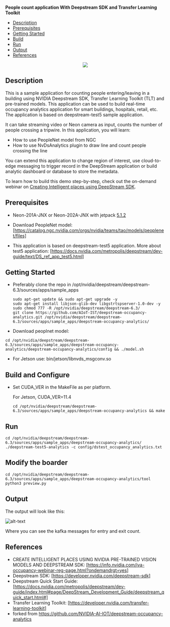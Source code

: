 **People count application With Deepstream SDK and Transfer Learning Toolkit**

* [Description](#description)
* [Prerequisites](#prerequisites)
* [Getting Started](#GettingStarted)
* [Build](#build)
* [Run](#run)
* [Output](#output)
* [References](#references)
<p align="center">
  <img src="images/test.png">
</p>

## Description 

  This is a sample application for counting people entering/leaving in a building using NVIDIA Deepstream SDK, Transfer Learning Toolkit (TLT) and pre-trained models. This application can be used to build real-time occupancy analytics application for smart buildings, hospitals, retail, etc. The application is based on deepstream-test5 sample application.

   It can take streaming video or Neon camera as input, counts the number of people crossing a tripwire. In this application, you will learn:

  - How to use PeopleNet model from NGC
  - How to use NvDsAnalytics plugin to draw line and count people crossing the line
 
  You can extend this application to change region of interest, use cloud-to-edge messaging to trigger record in the DeepStream application or build analytic dashboard or database to store the metadata.

To learn how to build this demo step-by-step, check out the on-demand webinar on [Creating Intelligent places using DeepStream SDK](https://info.nvidia.com/iva-occupancy-webinar-reg-page.html?ondemandrgt=yes).

## Prerequisites

- Neon-201A-JNX or Neon-202A-JNX with jetpack [5.1.2](https://aiot-ist.github.io/neon/neon-2000-jnx/howtoflashimage/)

- Download PeopleNet model: [https://catalog.ngc.nvidia.com/orgs/nvidia/teams/tao/models/peoplenet/files]

- This application is based on deepstream-test5 application. More about test5 application: [https://docs.nvidia.com/metropolis/deepstream/dev-guide/text/DS_ref_app_test5.html]

## Getting Started

- Preferably clone the repo in /opt/nvidia/deepstream/deepstream-6.3/sources/apps/sample_apps
  
  ```
  sudo apt-get update && sudo apt-get upgrade -y
  sudo apt-get install libjson-glib-dev libgstrtspserver-1.0-dev -y
  sudo chmod 777 -R /opt/nvidia/deepstream/deepstream-6.3/
  git clone https://github.com/AIoT-IST/deepstream-occupancy-analytics.git /opt/nvidia/deepstream/deepstream-6.3/sources/apps/sample_apps/deepstream-occupancy-analytics/
  ```

- Download peoplnet model: 
```
cd /opt/nvidia/deepstream/deepstream-6.3/sources/apps/sample_apps/deepstream-occupancy-analytics/deepstream-occupancy-analytics/config && ./model.sh
```
- For Jetson use:  bin/jetson/libnvds_msgconv.so

## Build and Configure

- Set CUDA_VER in the MakeFile as per platform.

  For Jetson, CUDA_VER=11.4
  ```
  cd /opt/nvidia/deepstream/deepstream-6.3/sources/apps/sample_apps/deepstream-occupancy-analytics && make
  ```

## Run 

  ```
  cd /opt/nvidia/deepstream/deepstream-6.3/sources/apps/sample_apps/deepstream-occupancy-analytics/
  ./deepstream-test5-analytics -c config/dstest_occupancy_analytics.txt
  ```

## Modify the boarder
  ```
  cd /opt/nvidia/deepstream/deepstream-6.3/sources/apps/sample_apps/deepstream-occupancy-analytics/tool
  python3 preview.py
  ```

## Output

  The output will look like this: 

  ![alt-text](images/kafka_messages.gif)

  Where you can see the kafka messages for entry and exit count.

## References

- CREATE INTELLIGENT PLACES USING NVIDIA PRE-TRAINED VISION MODELS AND DEEPSTREAM SDK: [https://info.nvidia.com/iva-occupancy-webinar-reg-page.html?ondemandrgt=yes]
- Deepstream SDK: [https://developer.nvidia.com/deepstream-sdk]
- Deepstream Quick Start Guide: [https://docs.nvidia.com/metropolis/deepstream/dev-guide/index.html#page/DeepStream_Development_Guide/deepstream_quick_start.html#]
- Transfer Learning Toolkit: [https://developer.nvidia.com/transfer-learning-toolkit]
- forked from https://github.com/NVIDIA-AI-IOT/deepstream-occupancy-analytics
